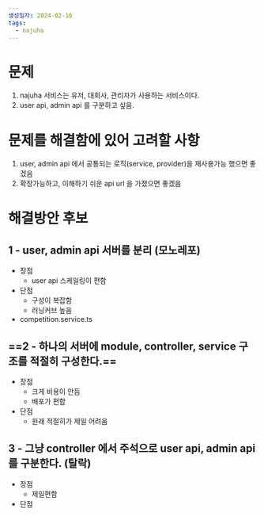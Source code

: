 ```yaml
---
생성일자: 2024-02-16
tags:
  - najuha
---
```


# 문제

1. najuha 서비스는 유저, 대회사, 관리자가 사용하는 서비스이다.
2. user api, admin api 를 구분하고 싶음.

# 문제를 해결함에 있어 고려할 사항

1. user, admin api 에서 공통되는 로직(service, provider)을 재사용가능 했으면 좋겠음
2. 확장가능하고, 이해하기 쉬운 api url 을 가졌으면 좋겠음

# 해결방안 후보

## 1 - user, admin api 서버를 분리 (모노레포)
- 장점
	- user api 스케일링이 편함
- 단점
	- 구성이 복잡함
	- 러닝커브 높음
- competition.service.ts


## ==2 - 하나의 서버에 module, controller, service 구조를 적절히 구성한다.==
- 장점
	- 크게 비용이 안듬
	- 배포가 편함
- 단점
	- 원래 적절히가 제일 어려움	

## 3 - 그냥 controller 에서 주석으로 user api, admin api 를 구분한다. (탈락)
- 장점
	- 제일편함
- 단점

